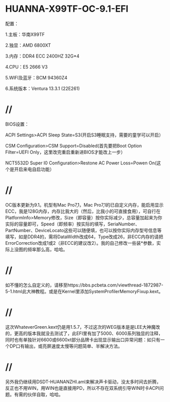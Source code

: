 # HUANNA-X99TF-OC-9.1-EFI
配置：

1.主板：华南X99TF

2.独显：AMD 6800XT

3.内存：DDR4 ECC 2400HZ  32G*4

4.CPU：E5 2666 V3

5.WIFI及蓝牙：BCM 94360Z4

6.系统版本：Ventura 13.3.1 (22E261)


# //  
BIOS设置：

ACPI Settings>ACPI Sleep State=S3(开启S3睡眠支持，需要的童学可以开启）

CSM Configuration>CSM Support=Disabled(首先要把Boot Option Filter=UEFI Only，这里改完重启重新进BIOS才能改上一步）

NCT5532D Super I0 Configuration>Restone AC Power Loss=Powen On(这个是开启来电自启功能）

# //
OC版本更新为9.1。机型有Mac Pro7,1，Mac Pro7,1的已自定义内存，能启用显示ECC，我是128G内存，内存比我大的（然后，比我小的可直接食用），可自行在Platformlnfo>Memory修改，Size（即容量）按你实际减少，总容量加起来为你实际的容量即可，Speed（即频率）按实际的填写，SeriaNumber、PartNumber、DeviceLocato这些可以随便填，也可以按你实际内存型号信息等填写，如是DDR4的，需将DataWidth改成64，Type改成26，非ECC内存的请把ErrorCorrection改成1或2（非ECC的建议改2）。我的自己修改一些装*参数，实际上没图的频率那么高，哈哈。


# //
如不懂的怎么自定义的，请移至https://bbs.pcbeta.com/viewthread-1872987-5-1.html此大神教程。或是在Kernel里添加SystemProfilerMemoryFixup.kext。

# //
这次WhateverGreen.kext仍是用1.5.7，不过这次的WEG版本是是LEE大神魔改的，更高的版本我就没去测试了，此EFI里有加了5000、6000系列独显的注释，同时也有单独针对6600或6600xt部分品牌卡出现显示输出口异常问题：如只有一个DP口有输出，或亮屏速度太慢等问题简单、半解决方法。

# //
另外我仍继续用DSDT-HUANANZHI.aml来解决声卡驱动，没太多时间去折腾，反正也不用WIN，用WIN也是直接用PD，所以不存在双系统引导WIN时卡ACPI问题。有需的伙伴自取，哈哈。
